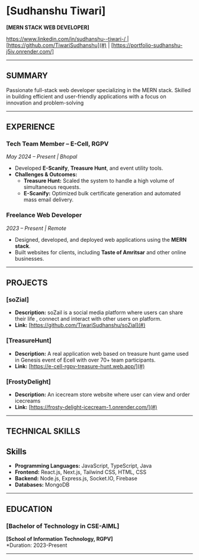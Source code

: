 
# [Sudhanshu Tiwari]
**[MERN STACK WEB DEVELOPER]**

[https://www.linkedin.com/in/sudhanshu--tiwari-/ ](#) | [https://github.com/TiwariSudhanshu](#) | [https://portfolio-sudhanshu-j5iv.onrender.com/]

---

## SUMMARY
Passionate full-stack web developer specializing in the MERN stack. Skilled in building efficient and user-friendly applications with a focus on innovation and problem-solving

---


## EXPERIENCE  

### Tech Team Member – E-Cell, RGPV  
*May 2024 – Present | Bhopal*  
- Developed **E-Scanify**, **Treasure Hunt**, and event utility tools.  
- **Challenges & Outcomes:**  
  - **Treasure Hunt:** Scaled the system to handle a high volume of simultaneous requests.  
  - **E-Scanify:** Optimized bulk certificate generation and automated mass email delivery.  

### Freelance Web Developer  
*2023 – Present | Remote*  
- Designed, developed, and deployed web applications using the **MERN stack**.  
- Built websites for clients, including **Taste of Amritsar** and other online businesses.  


---

## PROJECTS

### [soZial] 
- **Description:** soZail is a social media platform where users can share their life , connect and interact with other users on platform.
- **Link:** [https://github.com/TiwariSudhanshu/soZial](#)

### [TreasureHunt]
- **Description:** A real application web based on treasure hunt game used in Genesis event of Ecell with over 70+ team participants.
- **Link:** [https://e-cell-rgpv-treasure-hunt.web.app/](#)

### [FrostyDelight] 
- **Description:** An icecream store website where user can view and order icecreams
- **Link:** [https://frosty-delight-icecream-1.onrender.com/](#)


---

## TECHNICAL SKILLS
## Skills
- **Programming Languages:** JavaScript, TypeScript, Java
- **Frontend:** React.js, Next.js, Tailwind CSS, HTML, CSS
- **Backend:** Node.js, Express.js, Socket.IO, Firebase
- **Databases:** MongoDB

---

## EDUCATION

### [Bachelor of Technology in CSE-AIML]
**[School of Information Technology, RGPV]**  
*Duration: 2023-Present


---
